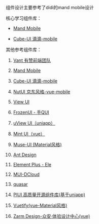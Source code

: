 

组件设计主要参考了didi的mand mobile设计

核心学习组件库：

- [Mand Mobile](https://didi.github.io/mand-mobile/#/zh-CN/docs/components/basic/cell-item )

- [Cube-UI 滴滴-mobile](https://didi.github.io/cube-ui/#/zh-CN/docs/dialog)



其他参考组件库：
1. [Vant 有赞前端团队](https://vant-contrib.gitee.io/vant/#/zh-CN/tab)	

2. [Mand Mobile](https://didi.github.io/mand-mobile/#/zh-CN/docs/components/basic/cell-item)

3. [Cube-UI 滴滴-mobile](https://didi.github.io/cube-ui/#/zh-CN/docs/dialog)

4. [NutUI  京东风格-vue-mobile](https://nutui.jd.com/#/cell)

5. [View UI](http://v1.iviewui.com/components/dropdown)

6. [FrozenUI - 手QUI](http://frozenui.github.io/components/components#%E5%BC%B9%E7%AA%97)

7. [uView UI（uniapp）](https://www.uviewui.com/components/modal.html) 

8. [Mint UI（vue）](http://mint-ui.github.io/docs/#/en2/loadmore) 

9. [Muse-UI (Material风格)](https://muse-ui.org/#/zh-CN/avatar) 

10. [Ant Design](https://ant.design/index-cn) 

11. [Element Plus - Ele](https://element-plus.gitee.io/zh-CN/component/dialog.html)

12. [MUI-DCloud](https://dev.dcloud.net.cn/mui/) 

13. [quasar](http://www.quasarchs.com/)

14. [PIUI 高质量开源组件库(基于uniapp)](https://piui.sadais.com/docs/components/Tabs.html) 

15. [Vuetify(vue-Material风格)](https://vuetifyjs.com/zh-Hans/components/tabs/#section-6fc06d3b98795c454e2d) 

16. [Zarm Design-众安·体验设计中心(vue)](https://zarm-vue.gitee.io/#/) 



